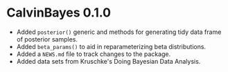 # CalvinBayes 0.1.0

* Added `posterior()` generic and methods for generating tidy data frame of posterior
    samples.
* Added `beta_params()` to aid in reparameterizing beta distributions.
* Added a `NEWS.md` file to track changes to the package.
* Added data sets from Kruschke's Doing Bayesian Data Analysis.

